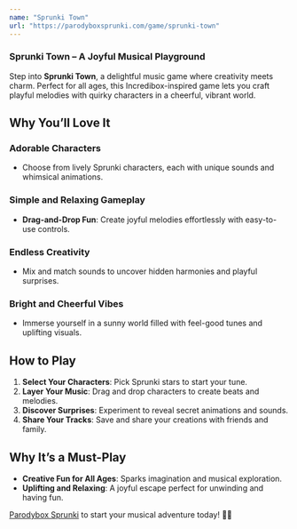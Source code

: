 ```yaml
---
name: "Sprunki Town"
url: "https://parodyboxsprunki.com/game/sprunki-town"
---
```


### **Sprunki Town** – A Joyful Musical Playground  

Step into **Sprunki Town**, a delightful music game where creativity meets charm. Perfect for all ages, this Incredibox-inspired game lets you craft playful melodies with quirky characters in a cheerful, vibrant world.

## **Why You’ll Love It**

### **Adorable Characters**
- Choose from lively Sprunki characters, each with unique sounds and whimsical animations.

### **Simple and Relaxing Gameplay**
- **Drag-and-Drop Fun**: Create joyful melodies effortlessly with easy-to-use controls.  

### **Endless Creativity**
- Mix and match sounds to uncover hidden harmonies and playful surprises.  

### **Bright and Cheerful Vibes**
- Immerse yourself in a sunny world filled with feel-good tunes and uplifting visuals.

## **How to Play**

1. **Select Your Characters**: Pick Sprunki stars to start your tune.  
2. **Layer Your Music**: Drag and drop characters to create beats and melodies.  
3. **Discover Surprises**: Experiment to reveal secret animations and sounds.  
4. **Share Your Tracks**: Save and share your creations with friends and family.

## **Why It’s a Must-Play**

- **Creative Fun for All Ages**: Sparks imagination and musical exploration.  
- **Uplifting and Relaxing**: A joyful escape perfect for unwinding and having fun.  

[Parodybox Sprunki](https://parodyboxsprunki.com/game/sprunki-town) to start your musical adventure today! 🎵✨
